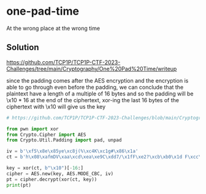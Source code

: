 # one-pad-time

At the wrong place at the wrong time

## Solution

https://github.com/TCP1P/TCP1P-CTF-2023-Challenges/tree/main/Cryptography/One%20Pad%20Time/writeup

since the padding comes after the AES encryption and the encryption is able to go through even before the padding, 
we can conclude that the plaintext have a length of a multiple of 16 bytes and so the padding will be \x10 * 16 at the end of the ciphertext, 
xor-ing the last 16 bytes of the ciphertext with \x10 will give us the key


```py
# https://github.com/TCP1P/TCP1P-CTF-2023-Challenges/blob/main/Cryptography/One%20Pad%20Time/writeup/solver.py

from pwn import xor
from Crypto.Cipher import AES
from Crypto.Util.Padding import pad, unpad

iv = b'\xf5\x8e\x85ye\xc8j(%\xc4K\xc1g#\x86\x1a'
ct = b'h\x08\xafmDV\xaa\xcd\xea\xe9C\xdd7/\x1fF\xe2?\xcb\xb0\x1d F\xcc\xe5\xa6\x9dTJ\\\xd1\x90\xac\xe0\x1c\x891}\x83*\x86\xee\xc4~\xa0\x18\xa8\x06\xea"{|\x0b\x92[\x9a[\x91\xc8\x19\xb7FK\x01\xb5\xf98\x80\x9bR)2\x84`\xb3E\t\xd5\xe5\xf0[\x83\xc6\x19\x82\r\x7f\xfaGF\xdb\xcb\xab\xd5~\x95\t\xdd\xb5E>F\xdd\xa9\xa6\x82\x86\xee"\x99\xd9\xcc\xaf\xce\xf0\'\xb3\xf4~\xcf\xdb\xc8\xbd3\x01\xd0,}]\xd5V\xd3?\xb0\xe7\xb4[4\x8a\xa2[\xa1TV\xd16\x1f\xbd"\xc8\xa2\\K\x16I%\xdaL\xc6\xfb\xb7f.\x98\xc3\xf4J\x1b\xe9TT\x83-\x98BO\xb4\x00~\xb5w\xcf7m\xa1\xea\xa9\xf6\xa6\xee\x00Y\xdfE\x9c7\xe3\xa3\xa2\x1f=.\x85\x08l\xacN\xfb2\x89\x8bB\x7f\x94\x91p\x10ep\x9b\x06oz\x87&U]J\x019\x12W\xce<\xc8\xa8\xb4v\xaf,\xb1n\x8b\xf5\xfe\xf8\r\xa7:r\xe8\xe0fvKN\\\xea\xe0\xa1\xe3\x99\xcc\xfd\x1a\x99Q\x90\xdf}\xae\xad'

key = xor(ct, b"\x10")[-16:]
cipher = AES.new(key, AES.MODE_CBC, iv)
pt = cipher.decrypt(xor(ct, key))
print(pt)
```
